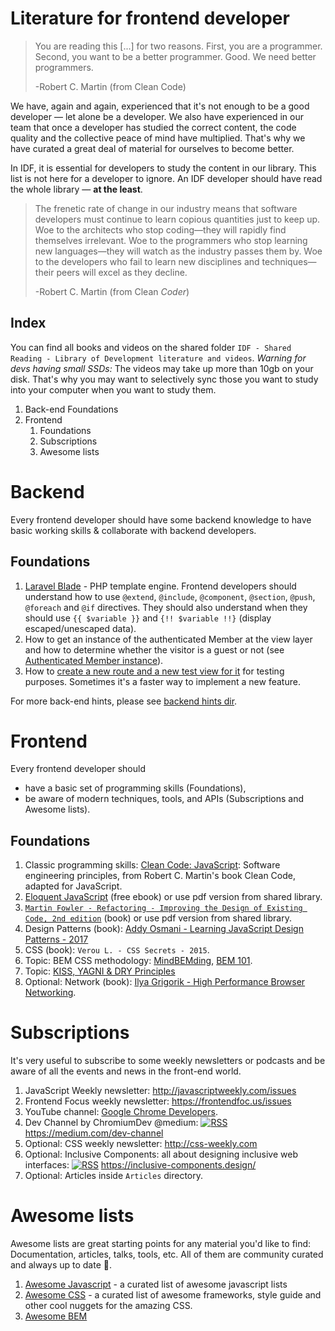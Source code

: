 # Literature for frontend developer

> You are reading this [...] for two reasons. First, you are a programmer. Second, you want to be a better programmer. Good. We need better programmers.
> 
> -Robert C. Martin (from Clean Code)

We have, again and again, experienced that it's not enough to be a good developer — let alone be a developer. We also have
experienced in our team that once a developer has studied the correct content, the code quality and the collective peace of mind
have multiplied. That's why we have curated a great deal of material for ourselves to become better.

In IDF, it is essential for developers to study the content in our library. This list is not here for a developer to ignore.
An IDF developer should have read the whole library — **at the least**.

> The frenetic rate of change in our industry means that software developers must continue to learn copious quantities just to keep up.
Woe to the architects who stop coding—they will rapidly find themselves irrelevant. Woe to the programmers who stop learning new
languages—they will watch as the industry passes them by. Woe to the developers who fail to learn new disciplines and techniques—their
peers will excel as they decline.
> 
> -Robert C. Martin (from Clean *Coder*)

## Index

You can find all books and videos on the shared folder `IDF - Shared Reading - Library of Development literature and videos`.
_Warning for devs having small SSDs:_ The videos may take up more than 10gb on your disk. That's why
you may want to selectively sync those you want to study into your computer when you want to study them.

1. Back-end Foundations
1. Frontend
    1. Foundations
    1. Subscriptions
    1. Awesome lists

# Backend

Every frontend developer should have some backend knowledge to have basic working skills & collaborate with backend developers.

## Foundations

1.  [Laravel Blade](https://laravel.com/docs/master/blade) - PHP template engine. Frontend developers should understand how to
    use `@extend`, `@include`, `@component`, `@section`, `@push`, `@foreach` and `@if` directives. They should also understand when they should use `{{ $variable }}` and `{!! $variable !!}` (display escaped/unescaped data).
1.  How to get an instance of the authenticated Member at the view layer and how to determine whether the visitor is a guest or not (see
    [Authenticated Member instance](https://github.com/InteractionDesignFoundation/IDF-web/docs/code/backend/hints/authenticated-member-instance.md)).
1.  How to
    [create a new route and a new test view for it](https://github.com/InteractionDesignFoundation/IDF-web/docs/code/backend/hints/create-test-route.md) for testing purposes.
    Sometimes it's a faster way to implement a new feature.

For more back-end hints, please see [backend hints dir](https://github.com/InteractionDesignFoundation/IDF-web/docs/code/backend/hints).

# Frontend

Every frontend developer should
- have a basic set of programming skills (Foundations),
- be aware of modern techniques, tools, and APIs (Subscriptions and Awesome lists).

## Foundations

1.  Classic programming skills: [Clean Code: JavaScript](clean-code-js.md):
    Software engineering principles, from Robert C. Martin's book Clean Code, adapted for JavaScript.
1.  [Eloquent JavaScript](http://eloquentjavascript.net/) (free ebook) or use pdf version from shared library.
1.  [`Martin Fowler - Refactoring - Improving the Design of Existing Code, 2nd edition`](https://martinfowler.com/books/refactoring.html) (book) or use pdf version from shared library.
1.  Design Patterns (book):
    [Addy Osmani - Learning JavaScript Design Patterns - 2017](https://addyosmani.com/resources/essentialjsdesignpatterns/book/)
1.  CSS (book): `Verou L. - CSS Secrets - 2015`.
1.  Topic: BEM CSS methodology:
    [MindBEMding](https://csswizardry.com/2013/01/mindbemding-getting-your-head-round-bem-syntax/),
    [BEM 101](https://css-tricks.com/bem-101/).
1.  Topic:
    [KISS, YAGNI & DRY Principles](https://code.tutsplus.com/tutorials/3-key-software-principles-you-must-understand--net-25161)
1.  Optional: Network (book): [Ilya Grigorik - High Performance Browser Networking](https://hpbn.co/).

# Subscriptions

It's very useful to subscribe to some weekly newsletters or podcasts and be aware of all the events and news in the front-end world.

1.  JavaScript Weekly newsletter: http://javascriptweekly.com/issues
1.  Frontend Focus weekly newsletter: https://frontendfoc.us/issues
1.  YouTube channel: [Google Chrome Developers](https://www.youtube.com/channel/UCnUYZLuoy1rq1aVMwx4aTzw).
1.  Dev Channel by ChromiumDev @medium:
    [![RSS](http://www.maldonadonoticias.com/beta/images/headers/rss-icon.gif)](https://medium.com/feed/dev-channel)
    https://medium.com/dev-channel
1.  Optional: CSS weekly newsletter: http://css-weekly.com
1.  Optional: Inclusive Components: all about designing inclusive web interfaces:
    [![RSS](http://www.maldonadonoticias.com/beta/images/headers/rss-icon.gif)](https://inclusive-components.design/rss/)
    https://inclusive-components.design/
1.  Optional: Articles inside `Articles` directory.

# Awesome lists

Awesome lists are great starting points for any material you'd like to find: Documentation, articles, talks,
tools, etc. All of them are community curated and always up to date 🌲.

1.  [Awesome Javascript](https://github.com/sindresorhus/awesome) - a curated list of awesome javascript lists
1.  [Awesome CSS](https://github.com/sotayamashita/awesome-css) - a curated list of awesome frameworks, style guide and other cool nuggets for the amazing CSS.
1.  [Awesome BEM](https://github.com/getbem/awesome-bem)
